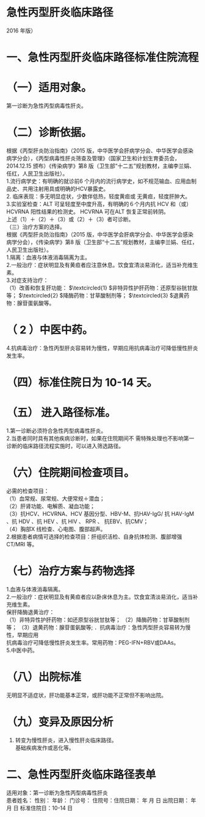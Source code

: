 # 急性丙型肝炎临床路径  
2016 年版）  
# 一、急性丙型肝炎临床路径标准住院流程  
# （一）适用对象。  
第一诊断为急性丙型病毒性肝炎。  
# （二）诊断依据。  
根据《丙型肝炎防治指南》（2015 版，中华医学会肝病学分会、中华医学会感染病学分会），《丙型病毒性肝炎筛查及管理》（国家卫生和计划生育委员会，2014.12.15 颁布）《传染病学》第8 版（卫生部“十二五”规划教材，主编李兰娟、任红，人民卫生出版社）。  
1.流行病学史：有明确的就诊前6 个月内的流行病学史，如不规范输血、应用血制品史、共用注射用具或明确的HCV暴露史。  
2. 临床表现：多无明显症状，少数伴低热，轻度黄疸或 无黄疸，轻度肝肿大。  
3.实验室检查：ALT 可呈轻度至中度升高，有明确的６个月内抗 HCV  和（或） HCVRNA  阳性结果的检测史。 HCVRNA 可在ALT 恢复正常前转阴。  
上述（1）＋（2）＋（3）或（2）＋（3）者可诊断。  
（三）治疗方案的选择。  
根据《丙型肝炎防治指南》（2015 版，中华医学会肝病学分会、中华医学会感染病学分会），《传染病学》第8 版（卫生部“十二五”规划教材，主编李兰娟、任红，人民卫生出版社）。  
1.隔离：血液与体液消毒隔离为主。  
2.一般治疗：症状明显及有黄疸者应注意休息。饮食宜清淡易消化，适当补充维生素。  
3.对症支持治疗：  
（1）改善和恢复肝功能： $\textcircled{1} $非特异性护肝药物：还原型谷胱甘肽等； $\textcircled{2} $降酶药物：甘草酸制剂等； $\textcircled{3} $退黄药物：腺苷蛋氨酸等。  
# （ 2 ）中医中药。  
4.抗病毒治疗：急性丙型肝炎容易转为慢性，早期应用抗病毒治疗可降低慢性肝炎发生率。  
# （四）标准住院日为 10-14 天。  
# （五） 进入路径标准。  
1.第一诊断必须符合急性丙型病毒性肝炎。  
2.当患者同时具有其他疾病诊断时，如果在住院期间不 需特殊处理也不影响第一诊断的临床路径流程实施时，可以进入筛选路径。  
# （六）住院期间检查项目。  
必需的检查项目：  
（1）血常规、尿常规、大便常规＋潜血；  
（2）肝肾功能、电解质、凝血功能；  
（3）抗HCV、HCVRNA、HCV 基因分型、HBV-M、抗HAV-IgG/ 抗 HAV-IgM 、抗 HDV 、抗 HEV 、抗 HIV 、 RPR 、 抗EBV、抗CMV；  
（4）胸部X 线检查、心电图、腹部超声。  
2.根据患者病情可选择的检查项目：肝组织活检、自身抗体检测、腹部增强CT/MRI 等。  
# （七）治疗方案与药物选择  
1.血液与体液消毒隔离。  
2.一般治疗：症状明显及有黄疸者应以卧床休息为主。饮食宜清淡易消化，适当补充维生素。  
保肝降酶退黄治疗：  
（1）非特异性护肝药物：如还原型谷胱甘肽等； （2）降酶药物：甘草酸制剂等； （3）退黄药物：腺苷蛋氨酸等; ．抗病毒治疗：急性丙型肝炎容易转为慢性，早期应用  
抗病毒治疗可降低慢性肝炎发生率。常用药物：PEG-IFN+RBV或DAAs。  
5.中医中药。  
# （八）出院标准  
无明显不适症状，肝功能基本正常，或肝功能不正常但不影响出院。  
# （九）变异及原因分析  
1. 转变为慢性肝炎，进入慢性肝炎临床路径。  
基础疾病发作或恶化等。  
# 二、急性丙型肝炎临床路径表单  
适用对象：第一诊断为急性丙型病毒性肝炎  
患者姓名：         性别：      年龄：        门诊号：         住院号：住院日期：    年   月   日     出院日期：    年   月   日     标准住院日：10-14 日  
